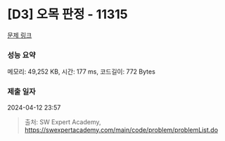 # [D3] 오목 판정 - 11315 

[문제 링크](https://swexpertacademy.com/main/code/problem/problemDetail.do?contestProbId=AXaSUPYqPYMDFASQ) 

### 성능 요약

메모리: 49,252 KB, 시간: 177 ms, 코드길이: 772 Bytes

### 제출 일자

2024-04-12 23:57



> 출처: SW Expert Academy, https://swexpertacademy.com/main/code/problem/problemList.do